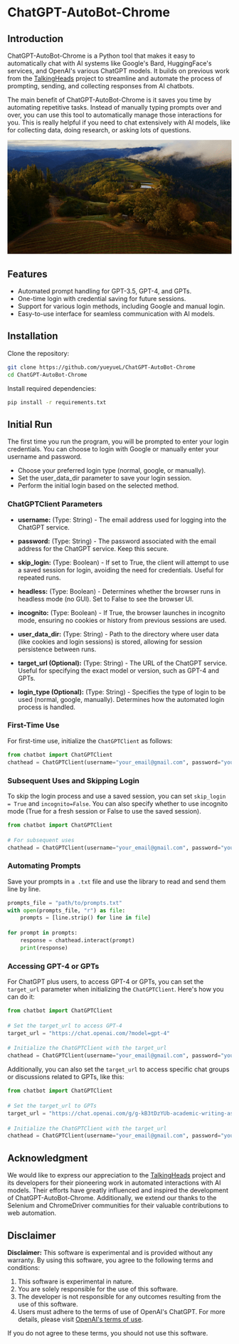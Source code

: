 # ChatGPT-AutoBot-Chrome

## Introduction
ChatGPT-AutoBot-Chrome is a Python tool that makes it easy to automatically chat with AI systems like Google's Bard, HuggingFace's services, and OpenAI's various ChatGPT models. It builds on previous work from the [TalkingHeads](https://github.com/ugorsahin/TalkingHeads) project to streamline and automate the process of prompting, sending, and collecting responses from AI chatbots.

The main benefit of ChatGPT-AutoBot-Chrome is it saves you time by automating repetitive tasks. Instead of manually typing prompts over and over, you can use this tool to automatically manage those interactions for you. This is really helpful if you need to chat extensively with AI models, like for collecting data, doing research, or asking lots of questions. 

![](result.gif)


## Features
- Automated prompt handling for GPT-3.5, GPT-4, and GPTs.
- One-time login with credential saving for future sessions.
- Support for various login methods, including Google and manual login.
- Easy-to-use interface for seamless communication with AI models.

## Installation
Clone the repository:
```bash
git clone https://github.com/yueyueL/ChatGPT-AutoBot-Chrome
cd ChatGPT-AutoBot-Chrome
```
Install required dependencies:
```bash
pip install -r requirements.txt
```

## Initial Run
The first time you run the program, you will be prompted to enter your login credentials. You can choose to login with Google or manually enter your username and password. 

- Choose your preferred login type (normal, google, or manually).
- Set the user_data_dir parameter to save your login session.
- Perform the initial login based on the selected method.


### ChatGPTClient Parameters

- **username:** (Type: String) - The email address used for logging into the ChatGPT service.

- **password:** (Type: String) - The password associated with the email address for the ChatGPT service. Keep this secure.

- **skip_login:** (Type: Boolean) - If set to True, the client will attempt to use a saved session for login, avoiding the need for credentials. Useful for repeated runs.

- **headless:** (Type: Boolean) - Determines whether the browser runs in headless mode (no GUI). Set to False to see the browser UI.

- **incognito:** (Type: Boolean) - If True, the browser launches in incognito mode, ensuring no cookies or history from previous sessions are used.

- **user_data_dir:** (Type: String) - Path to the directory where user data (like cookies and login sessions) is stored, allowing for session persistence between runs.

- **target_url (Optional):** (Type: String) - The URL of the ChatGPT service. Useful for specifying the exact model or version, such as GPT-4 and GPTs.

- **login_type (Optional):** (Type: String) - Specifies the type of login to be used (normal, google, manually). Determines how the automated login process is handled.

### First-Time Use

For first-time use, initialize the `ChatGPTClient` as follows:

```python
from chatbot import ChatGPTClient
chathead = ChatGPTClient(username="your_email@gmail.com", password="your_password", skip_login=False, login_type="normal", incognito=False, user_data_dir='/path/to/your/user/')
```

### Subsequent Uses and Skipping Login
To skip the login process and use a saved session, you can set `skip_login = True` and `incognito=False`. You can also specify whether to use incognito mode (True for a fresh session or False to use the saved session).
```python
from chatbot import ChatGPTClient

# For subsequent uses
chathead = ChatGPTClient(username="your_email@gmail.com", password="your_password", skip_login=True, incognito=False, user_data_dir='/path/to/your/user/')
```

### Automating Prompts
Save your prompts in `a .txt` file and use the library to read and send them line by line.
```python
prompts_file = "path/to/prompts.txt"
with open(prompts_file, "r") as file:
    prompts = [line.strip() for line in file]

for prompt in prompts:
    response = chathead.interact(prompt)
    print(response)
```

### Accessing GPT-4 or GPTs

For ChatGPT plus users, to access GPT-4 or GPTs, you can set the `target_url` parameter when initializing the `ChatGPTClient`. Here's how you can do it:

```python
from chatbot import ChatGPTClient

# Set the target_url to access GPT-4
target_url = "https://chat.openai.com/?model=gpt-4"

# Initialize the ChatGPTClient with the target_url
chathead = ChatGPTClient(username="your_email@gmail.com", password="your_password", skip_login=True, incognito=False, headless=False, login_type="normal", user_data_dir='/path/to/your/user/', target_url=target_url)
```

Additionally, you can also set the `target_url` to access specific chat groups or discussions related to GPTs, like this:
```python
from chatbot import ChatGPTClient

# Set the target_url to GPTs
target_url = "https://chat.openai.com/g/g-kB3tDzYUb-academic-writing-assistant"

# Initialize the ChatGPTClient with the target_url
chathead = ChatGPTClient(username="your_email@gmail.com", password="your_password", skip_login=True, incognito=False, headless=False, login_type="normal", user_data_dir='/path/to/your/user/', target_url=target_url)
```


## Acknowledgment

We would like to express our appreciation to the [TalkingHeads](https://github.com/ugorsahin/TalkingHeads) project and its developers for their pioneering work in automated interactions with AI models. Their efforts have greatly influenced and inspired the development of ChatGPT-AutoBot-Chrome. Additionally, we extend our thanks to the Selenium and ChromeDriver communities for their valuable contributions to web automation.

## Disclaimer

**Disclaimer:** This software is experimental and is provided without any warranty. By using this software, you agree to the following terms and conditions:

1. This software is experimental in nature.
2. You are solely responsible for the use of this software.
3. The developer is not responsible for any outcomes resulting from the use of this software.
4. Users must adhere to the terms of use of OpenAI's ChatGPT. For more details, please visit [OpenAI's terms of use](https://openai.com/terms).

If you do not agree to these terms, you should not use this software.


